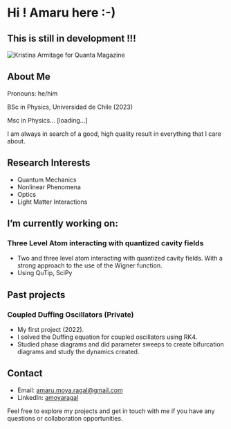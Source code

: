 # Hi ! Amaru here :-)
## This is still in development !!!
![Kristina Armitage for Quanta Magazine](https://d2r55xnwy6nx47.cloudfront.net/uploads/2022/08/Antipodal-Duality_2880x1620_Lede-scaled.jpg) <!-- Replace with an actual image URL --> 

<!--
- 🔭 I’m currently working on ...
- 🌱 I’m currently learning ...
- 👯 I’m looking to collaborate on ...
- 🤔 I’m looking for help with ...
- 💬 Ask me about ...
- 📫 How to reach me: ...
- 😄 Pronouns: ...
- ⚡ Fun fact: ...
-->


## About Me
Pronouns: he/him 

BSc in Physics, Universidad de Chile (2023)

Msc in Physics... \[loading...\]

I am always in search of a good, high quality result in everything that I care about.

## Research Interests
- Quantum Mechanics
- Nonlinear Phenomena
- Optics
- Light Matter Interactions

## I’m currently working on:

### Three Level Atom interacting with quantized cavity fields
  - Two and three level atom interacting with quantized cavity fields. With a strong approach to the use of the Wigner function.
  - Using QuTip, SciPy
    
## Past projects

### Coupled Duffing Oscillators (Private)
  - My first project (2022).
  - I solved the Duffing equation for coupled oscillators using RK4.
  - Studied phase diagrams and did parameter sweeps to create bifurcation diagrams and study the dynamics created.

## Contact

- Email: amaru.moya.ragal@gmail.com
- LinkedIn: [amoyaragal](https://www.linkedin.com/in/amoyaragal/)

Feel free to explore my projects and get in touch with me if you have any questions or collaboration opportunities.
